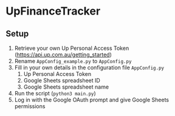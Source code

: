 # UpFinanceTracker

## Setup
1. Retrieve your own Up Personal Access Token (https://api.up.com.au/getting_started)
1. Rename `AppConfig_example.py` to `AppConfig.py`
1. Fill in your own details in the configuration file `AppConfig.py`
    1. Up Personal Access Token
    1. Google Sheets spreadsheet ID
    1. Google Sheets spreadsheet name
1. Run the script (`python3 main.py`)
1. Log in with the Google OAuth prompt and give Google Sheets permissions
